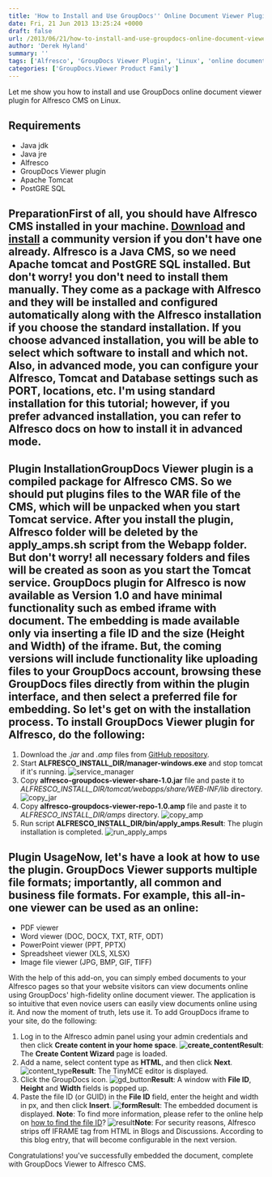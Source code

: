 ```yaml
---
title: 'How to Install and Use GroupDocs'' Online Document Viewer Plugin for Alfresco on Linux'
date: Fri, 21 Jun 2013 13:25:24 +0000
draft: false
url: /2013/06/21/how-to-install-and-use-groupdocs-online-document-viewer-plugin-for-alfresco-on-linux/
author: 'Derek Hyland'
summary: ''
tags: ['Alfresco', 'GroupDocs Viewer Plugin', 'Linux', 'online document management system', 'online document viewer', 'View documents online', 'zArchive']
categories: ['GroupDocs.Viewer Product Family']
---
```


Let me show you how to install and use GroupDocs online document viewer plugin for Alfresco CMS on Linux.

## **Requirements**

*   Java jdk
*   Java jre
*   Alfresco
*   GroupDocs Viewer plugin
*   Apache Tomcat
*   PostGRE SQL

## **Preparation**First of all, you should have Alfresco CMS installed in your machine. [Download](http://www.alfresco.com/products/community) and [install](http://docs.alfresco.com/4.1/concepts/welcome-infocenter.html) a community version if you don't have one already. Alfresco is a Java CMS, so we need Apache tomcat and PostGRE SQL installed. But don't worry! you don't need to install them manually. They come as a package with Alfresco and they will be installed and configured automatically along with the Alfresco installation if you choose the standard installation. If you choose advanced installation, you will be able to select which software to install and which not. Also, in advanced mode, you can configure your Alfresco, Tomcat and Database settings such as PORT, locations, etc. I'm using standard installation for this tutorial; however, if you prefer advanced installation, you can refer to Alfresco docs on how to install it in advanced mode.

## **Plugin Installation**GroupDocs Viewer plugin is a compiled package for Alfresco CMS. So we should put plugins files to the WAR file of the CMS, which will be unpacked when you start Tomcat service. After you install the plugin, Alfresco folder will be deleted by the apply\_amps.sh script from the Webapp folder. But don't worry! all necessary folders and files will be created as soon as you start the Tomcat service. GroupDocs plugin for Alfresco is now available as Version 1.0 and have minimal functionality such as embed iframe with document. The embedding is made available only via inserting a file ID and the size (Height and Width) of the iframe. But, the coming versions will include functionality like uploading files to your GroupDocs account, browsing these GroupDocs files directly from within the plugin interface, and then select a preferred file for embedding. So let's get on with the installation process. To install GroupDocs Viewer plugin for Alfresco, do the following:

1.  Download the _.jar_ and _.amp_ files from [GitHub repository](https://github.com/groupdocs).
2.  Start **ALFRESCO\_INSTALL\_DIR/manager-windows.exe** and stop tomcat if it's running. ![](https://blog.groupdocs.com/wp-content/uploads/sites/4/2013/06/service_manager1.png "service_manager")
3.  Copy **alfresco-groupdocs-viewer-share-1.0.jar** file and paste it to _ALFRESCO\_INSTALL\_DIR/tomcat/webapps/share/WEB-INF/lib_ directory. ![](https://blog.groupdocs.com/wp-content/uploads/sites/4/2013/06/copy_jar.png "copy_jar")
4.  Copy **alfresco-groupdocs-viewer-repo-1.0.amp** file and paste it to _ALFRESCO\_INSTALL\_DIR/amps_ directory. ![](https://blog.groupdocs.com/wp-content/uploads/sites/4/2013/06/copy_amp.png "copy_amp")
5.  Run script **ALFRESCO\_INSTALL\_DIR/bin/apply\_amps**.**Result**: The plugin installation is completed. ![](https://blog.groupdocs.com/wp-content/uploads/sites/4/2013/06/run_apply_amps.png "run_apply_amps")

## Plugin UsageNow, let's have a look at how to use the plugin. GroupDocs Viewer supports multiple file formats; importantly, all common and business file formats. For example, this all-in-one viewer can be used as an online:

*   PDF viewer
*   Word viewer (DOC, DOCX, TXT, RTF, ODT)
*   PowerPoint viewer (PPT, PPTX)
*   Spreadsheet viewer (XLS, XLSX)
*   Image file viewer (JPG, BMP, GIF, TIFF)

With the help of this add-on, you can simply embed documents to your Alfresco pages so that your website visitors can view documents online using GroupDocs' high-fidelity online document viewer. The application is so intuitive that even novice users can easily view documents online using it. And now the moment of truth, lets use it. To add GroupDocs iframe to your site, do the following:

1.  Log in to the Alfresco admin panel using your admin credentials and then click **Create content in your home space**. **![](https://blog.groupdocs.com/wp-content/uploads/sites/4/2013/06/create_content1.png "create_content")Result**: The **Create Content Wizard** page is loaded.
2.  Add a name, select content type as **HTML**, and then click **Next**. ![](https://blog.groupdocs.com/wp-content/uploads/sites/4/2013/06/content_type.png "content_type")**Result**: The TinyMCE editor is displayed.
3.  Click the GroupDocs icon. ![](https://blog.groupdocs.com/wp-content/uploads/sites/4/2013/06/gd_button1.png "gd_button")**Result**: A window with **File ID**, **Height** and **Width** fields is popped up.
4.  Paste the file ID (or GUID) in the **File ID** field, enter the height and width in px, and then click **Insert**. **![](https://blog.groupdocs.com/wp-content/uploads/sites/4/2013/06/form1.png "form")Result**: The embedded document is displayed. **Note**: To find more information, please refer to the online help on [how to find the file ID](https://docs.groupdocs.cloud/total/getting-started/)? ![](https://blog.groupdocs.com/wp-content/uploads/sites/4/2013/06/result.png "result")**Note**: For security reasons, Alfresco strips off IFRAME tag from HTML in Blogs and Discussions. According to this blog entry, that will become configurable in the next version.

Congratulations! you've successfully embedded the document, complete with GroupDocs Viewer to Alfresco CMS.





